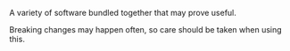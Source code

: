 A variety of software bundled together that may prove useful.

Breaking changes may happen often, so care should be taken when using this.